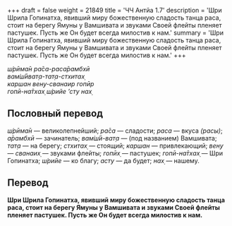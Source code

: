 +++
draft = false
weight = 21849
title = 'ЧЧ Антйа 1.7'
description = 'Шри Шрила Гопинатха, явивший миру божественную сладость танца раса, стоит на берегу Ямуны у Вамшивата и звуками Своей флейты пленяет пастушек. Пусть же Он будет всегда милостив к нам.'
summary = 'Шри Шрила Гопинатха, явивший миру божественную сладость танца раса, стоит на берегу Ямуны у Вамшивата и звуками Своей флейты пленяет пастушек. Пусть же Он будет всегда милостив к нам.'
+++

_ш́рӣма̄н ра̄са-раса̄рамбхӣ  
вам̇ш́ӣват̣а-тат̣а-стхитах̣  
каршан вен̣у-сванаир гопӣр  
гопӣ-на̄тхах̣ ш́рийе ’сту нах̣_

## Пословный перевод

_ш́рӣма̄н_ — великолепнейший; _ра̄са_ — сладости; _раса_ — вкуса _(расы)_; _а̄рамбхӣ_ — зачинатель; _вам̇ш́ӣ_\-_ват̣а_ — (под названием) Вамшивата; _тат̣а_ — на берегу; _стхитах̣_ — стоящий; _каршан_ — привлекающий; _вен̣у_ — _сванаих̣_ — звуками флейты; _гопӣх̣_ — пастушек; _гопӣ_\-_на̄тхах̣_ — Шри Гопинатха; _ш́рийе_ — ко благу; _асту_ — да будет; _нах̣_ — нашему.

## Перевод

**Шри Шрила Гопинатха, явивший миру божественную сладость танца раса, стоит на берегу Ямуны у Вамшивата и звуками Своей флейты пленяет пастушек. Пусть же Он будет всегда милостив к нам.**

